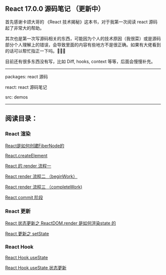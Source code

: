 ## React 17.0.0 源码笔记 （更新中）

首先感谢卡颂大哥的 《React 技术揭秘》这本书，对于我第一次阅读 react 源码起了非常大的帮助。

其次也是第一次写源码相关的东西，可能因为个人的技术原因（我很菜）或是源码部分个人理解上的错误，会导致里面的内容有些地方不是很正确。如果有大佬看到的话可以帮忙指正一下吗。🙏🙏🙏


目前还有很多东西没有写，比如 Diff, hooks, context 等等，后面会慢慢补充。

------------------------------------------------

packages: react 源码

react:  react 源码笔记

src: demos

---------------------------------

阅读目录：
------------------------------------------------

###  React 渲染

[React是如何创建FiberNode的](https://github.com/WangYueYang/react-code-test/blob/master/react/React%E6%98%AF%E5%A6%82%E4%BD%95%E5%88%9B%E5%BB%BAFiberNode%E7%9A%84.md)

[React.createElement](https://github.com/WangYueYang/react-code-test/blob/master/react/React.createElement.md)

[React 的 render 流程一](https://github.com/WangYueYang/react-code-test/blob/master/react/React%20%E7%9A%84%20render%E6%B5%81%E7%A8%8B%20%E4%B8%80.md)

[React render 流程二 （beginWork）](https://github.com/WangYueYang/react-code-test/blob/master/react/React%20render%20%E6%B5%81%E7%A8%8B%E4%BA%8C%20%EF%BC%88beginWork%EF%BC%89.md)

[React render 流程三 （completeWork)](https://github.com/WangYueYang/react-code-test/blob/master/react/React%20render%20%E6%B5%81%E7%A8%8B%E4%B8%89%20%EF%BC%88completeWork%EF%BC%89.md)

[React commit 阶段](https://github.com/WangYueYang/react-code-test/blob/master/react/React%20commit%20%E9%98%B6%E6%AE%B5.md)


### React 更新

[React 状态更新之 ReactDOM.render 是如何渲染state 的](https://github.com/WangYueYang/react-code-test/blob/master/react/React%20%E7%8A%B6%E6%80%81%E6%9B%B4%E6%96%B0%E4%B9%8B%20ReactDOM.render%20%E6%98%AF%E5%A6%82%E4%BD%95%E6%B8%B2%E6%9F%93state%20%E7%9A%84.md)

[React 更新之 setState](https://github.com/WangYueYang/react-code-test/blob/master/react/React%20%E6%9B%B4%E6%96%B0%E4%B9%8B%20setState.md)


### React Hook
[React Hook useState](https://github.com/WangYueYang/react-code-test/blob/master/react/React%20Hook%20useState.md)

[React Hook useState 状态更新](https://github.com/WangYueYang/react-code-test/blob/master/react/React%20Hook%20useState%20%E7%8A%B6%E6%80%81%E6%9B%B4%E6%96%B0.md)